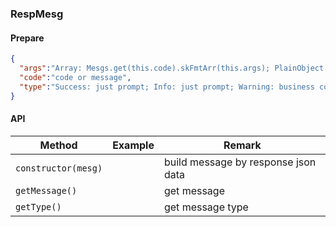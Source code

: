 ### RespMesg

#### Prepare
```json
{
  "args":"Array: Mesgs.get(this.code).skFmtArr(this.args); PlainObject: Mesgs.get(this.code).skFmt(this.args); undefined: code is message",
  "code":"code or message",
  "type":"Success: just prompt; Info: just prompt; Warning: business continue, but must prompt; Error: Unknown Exception(done == false), UI will prompt details; Business Stop(done == true), process by component"
}
```

#### API
| Method | Example | Remark |
| -- | -- | -- |
| `constructor(mesg)` | | build message by response json data |
| `getMessage()` | | get message |
| `getType()` | | get message type |
